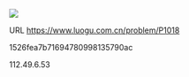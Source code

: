 ![](https://blocksrc.haplat.net/_bot_sbu/sbu-pic.gif)

URL https://www.luogu.com.cn/problem/P1018

1526fea7b71694780998135790ac

112.49.6.53

